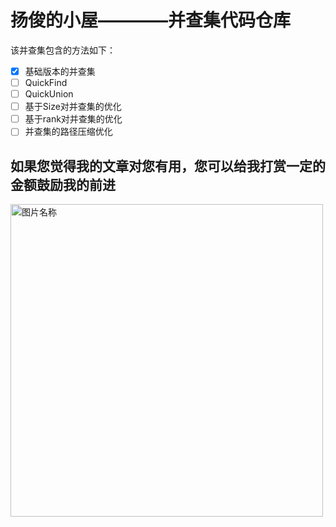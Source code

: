 # 扬俊的小屋————并查集代码仓库 #

该并查集包含的方法如下：
- [x] 基础版本的并查集
- [ ] QuickFind
- [ ] QuickUnion
- [ ] 基于Size对并查集的优化
- [ ] 基于rank对并查集的优化
- [ ] 并查集的路径压缩优化 

## 如果您觉得我的文章对您有用，您可以给我打赏一定的金额鼓励我的前进 
<img src="http://ww1.sinaimg.cn/large/0060lm7Tly1fmlyfhapirj30p00qadj6.jpg" width = "500" height = "500" alt="图片名称" align=center />
